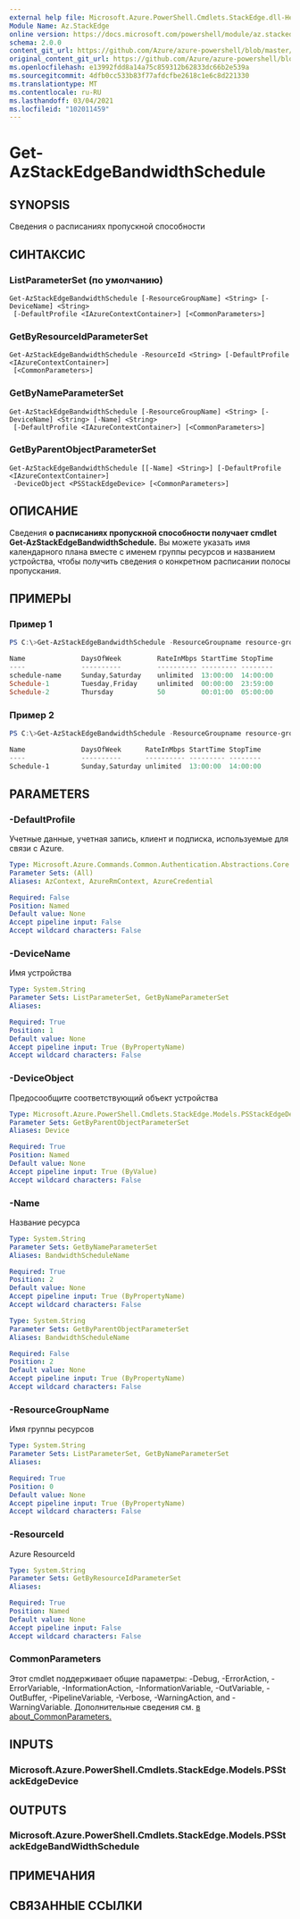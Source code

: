 ```yaml
---
external help file: Microsoft.Azure.PowerShell.Cmdlets.StackEdge.dll-Help.xml
Module Name: Az.StackEdge
online version: https://docs.microsoft.com/powershell/module/az.stackedge/get-azstackedgebandwidthschedule
schema: 2.0.0
content_git_url: https://github.com/Azure/azure-powershell/blob/master/src/StackEdge/StackEdge/help/Get-AzStackEdgeBandwidthSchedule.md
original_content_git_url: https://github.com/Azure/azure-powershell/blob/master/src/StackEdge/StackEdge/help/Get-AzStackEdgeBandwidthSchedule.md
ms.openlocfilehash: e13992fdd8a14a75c859312b62833dc66b2e539a
ms.sourcegitcommit: 4dfb0cc533b83f77afdcfbe2618c1e6c8d221330
ms.translationtype: MT
ms.contentlocale: ru-RU
ms.lasthandoff: 03/04/2021
ms.locfileid: "102011459"
---
```

# Get-AzStackEdgeBandwidthSchedule

## SYNOPSIS
Сведения о расписаниях пропускной способности

## СИНТАКСИС

### ListParameterSet (по умолчанию)
```
Get-AzStackEdgeBandwidthSchedule [-ResourceGroupName] <String> [-DeviceName] <String>
 [-DefaultProfile <IAzureContextContainer>] [<CommonParameters>]
```

### GetByResourceIdParameterSet
```
Get-AzStackEdgeBandwidthSchedule -ResourceId <String> [-DefaultProfile <IAzureContextContainer>]
 [<CommonParameters>]
```

### GetByNameParameterSet
```
Get-AzStackEdgeBandwidthSchedule [-ResourceGroupName] <String> [-DeviceName] <String> [-Name] <String>
 [-DefaultProfile <IAzureContextContainer>] [<CommonParameters>]
```

### GetByParentObjectParameterSet
```
Get-AzStackEdgeBandwidthSchedule [[-Name] <String>] [-DefaultProfile <IAzureContextContainer>]
 -DeviceObject <PSStackEdgeDevice> [<CommonParameters>]
```

## ОПИСАНИЕ
Сведения **о расписаниях пропускной способности получает cmdlet Get-AzStackEdgeBandwidthSchedule.** Вы можете указать имя календарного плана вместе с именем группы ресурсов и названием устройства, чтобы получить сведения о конкретном расписании полосы пропускания.

## ПРИМЕРЫ

### Пример 1
```powershell
PS C:\>Get-AzStackEdgeBandwidthSchedule -ResourceGroupname resource-group-name -DeviceName device-name

Name              DaysOfWeek         RateInMbps StartTime StopTime
----              ----------         ---------- --------- --------
schedule-name     Sunday,Saturday    unlimited  13:00:00  14:00:00
Schedule-1        Tuesday,Friday     unlimited  00:00:00  23:59:00
Schedule-2        Thursday           50         00:01:00  05:00:00
```

### Пример 2
```powershell
PS C:\>Get-AzStackEdgeBandwidthSchedule -ResourceGroupname resource-group-name -DeviceName device-name -Name Schedule-1

Name              DaysOfWeek      RateInMbps StartTime StopTime
----              ----------      ---------- --------- --------
Schedule-1        Sunday,Saturday unlimited  13:00:00  14:00:00
```

## PARAMETERS

### -DefaultProfile
Учетные данные, учетная запись, клиент и подписка, используемые для связи с Azure.

```yaml
Type: Microsoft.Azure.Commands.Common.Authentication.Abstractions.Core.IAzureContextContainer
Parameter Sets: (All)
Aliases: AzContext, AzureRmContext, AzureCredential

Required: False
Position: Named
Default value: None
Accept pipeline input: False
Accept wildcard characters: False
```

### -DeviceName
Имя устройства

```yaml
Type: System.String
Parameter Sets: ListParameterSet, GetByNameParameterSet
Aliases:

Required: True
Position: 1
Default value: None
Accept pipeline input: True (ByPropertyName)
Accept wildcard characters: False
```

### -DeviceObject
Предосообщите соответствующий объект устройства

```yaml
Type: Microsoft.Azure.PowerShell.Cmdlets.StackEdge.Models.PSStackEdgeDevice
Parameter Sets: GetByParentObjectParameterSet
Aliases: Device

Required: True
Position: Named
Default value: None
Accept pipeline input: True (ByValue)
Accept wildcard characters: False
```

### -Name
Название ресурса

```yaml
Type: System.String
Parameter Sets: GetByNameParameterSet
Aliases: BandwidthScheduleName

Required: True
Position: 2
Default value: None
Accept pipeline input: True (ByPropertyName)
Accept wildcard characters: False
```

```yaml
Type: System.String
Parameter Sets: GetByParentObjectParameterSet
Aliases: BandwidthScheduleName

Required: False
Position: 2
Default value: None
Accept pipeline input: True (ByPropertyName)
Accept wildcard characters: False
```

### -ResourceGroupName
Имя группы ресурсов

```yaml
Type: System.String
Parameter Sets: ListParameterSet, GetByNameParameterSet
Aliases:

Required: True
Position: 0
Default value: None
Accept pipeline input: True (ByPropertyName)
Accept wildcard characters: False
```

### -ResourceId
Azure ResourceId

```yaml
Type: System.String
Parameter Sets: GetByResourceIdParameterSet
Aliases:

Required: True
Position: Named
Default value: None
Accept pipeline input: False
Accept wildcard characters: False
```

### CommonParameters
Этот cmdlet поддерживает общие параметры: -Debug, -ErrorAction, -ErrorVariable, -InformationAction, -InformationVariable, -OutVariable, -OutBuffer, -PipelineVariable, -Verbose, -WarningAction, and -WarningVariable. Дополнительные сведения см. [в about_CommonParameters.](http://go.microsoft.com/fwlink/?LinkID=113216)

## INPUTS

### Microsoft.Azure.PowerShell.Cmdlets.StackEdge.Models.PSStackEdgeDevice

## OUTPUTS

### Microsoft.Azure.PowerShell.Cmdlets.StackEdge.Models.PSStackEdgeBandWidthSchedule

## ПРИМЕЧАНИЯ

## СВЯЗАННЫЕ ССЫЛКИ
